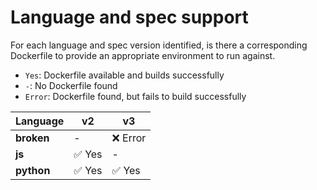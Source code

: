 # Language and spec support

For each language and spec version identified, is there a corresponding Dockerfile to provide an appropriate environment to run against.

- `Yes`: Dockerfile available and builds successfully
- `-`: No Dockerfile found
- `Error`: Dockerfile found, but fails to build successfully

| Language   | v2    | v3      |
|------------|-------|---------|
| **broken** | -     | ❌ Error |
| **js**     | ✅ Yes | -       |
| **python** | ✅ Yes | ✅ Yes   |
